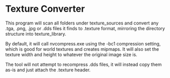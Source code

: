 # Texture Converter

This program will scan all folders under texture_sources and convert any .tga, .png, .jpg or .dds files it finds to .texture format, mirroring the directory structure into texture_library.

By default, it will call nvcompress.exe using the -bc1 compression setting, which is good for world textures and creates mipmaps. It will also set the texture width and height to whatever the original image size is.

The tool will not attempt to recompress .dds files, it will instead copy them as-is and just attach the .texture header.
